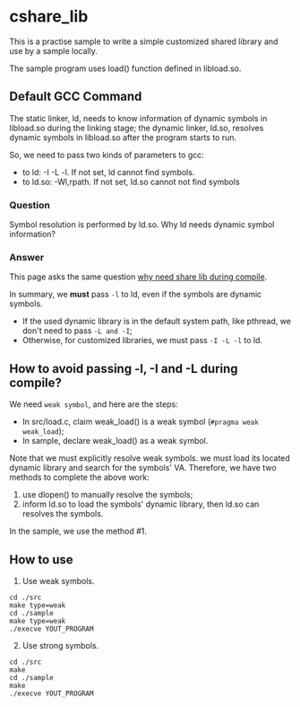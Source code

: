 # cshare_lib

This is a practise sample to write a simple customized shared library
and use by a sample locally.

The sample program uses load() function defined in libload.so.

## Default GCC Command
The static linker, ld, needs to know information of dynamic symbols in
libload.so during the linking stage; the dynamic linker, ld.so,
resolves dynamic symbols in libload.so after the program starts to run.

So, we need to pass two kinds of parameters to gcc:
- to ld: -I -L -l. If not set, ld cannot find symbols.
- to ld.so: -Wl,rpath. If not set, ld.so cannot not find symbols

### Question
Symbol resolution is performed by ld.so. Why ld needs dynamic symbol information?

### Answer
This page asks the same question
[why need share lib during compile](https://stackoverflow.com/questions/48770958/why-do-we-need-the-shared-library-during-compile-time).

In summary, we **must** pass `-l` to ld, even if the symbols are dynamic
symbols.
- If the used dynamic library is in the default system path, like pthread,
we don't need to pass `-L and -I`;
- Otherwise, for customized libraries, we must pass `-I -L -l` to ld.

## How to avoid passing -l, -I and -L during compile?
We need `weak symbol`, and here are the steps:
- In src/load.c, claim weak_load() is a weak symbol (`#pragma weak weak_load`);
- In sample, declare weak_load() as a weak symbol.

Note that we must explicitly resolve weak symbols.
we must load its located dynamic library and search for the symbols' VA.
Therefore, we have two methods to complete the above work:
1. use dlopen() to manually resolve the symbols;
2. inform ld.so to load the symbols' dynamic library, then ld.so can
   resolves the symbols.

In the sample, we use the method #1.

## How to use
1. Use weak symbols.
```
cd ./src
make type=weak
cd ./sample
make type=weak
./execve YOUT_PROGRAM
```
2. Use strong symbols.
```
cd ./src
make
cd ./sample
make
./execve YOUT_PROGRAM
```
